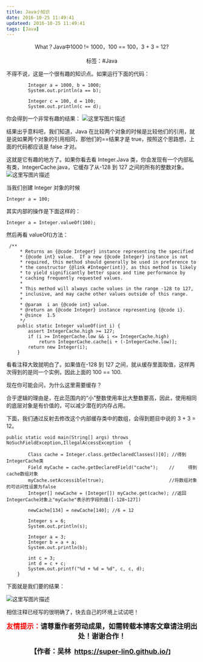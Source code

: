 ```yaml
---
title: Java小知识
date: 2016-10-25 11:49:41
updateed: 2016-10-25 11:49:41
tags: [Java]
---
```


<center>
  What？Java中1000 != 1000，100 == 100，3 + 3 = 12?
<center>
</br>
</center>
  标签：#Java
</center>

<!-- more -->

不得不说，这是一个很有趣的知识点。如果运行下面的代码：

```
		Integer a = 1000, b = 1000;
        System.out.println(a == b);

        Integer c = 100, d = 100;
        System.out.println(c == d);
```

你会得到一个非常有趣的结果：
![这里写图片描述](https://imgconvert.csdnimg.cn/aHR0cDovL2ltZy5ibG9nLmNzZG4ubmV0LzIwMTYxMDI1MTE1NTU0MjIy)

结果出乎意料吧，我们知道，Java 在比较两个对象的时候是比较他们的引用，就是说如果两个对象的引用相同，那他们的==结果才是 true，按照这个思路想，上面的代码都应该是 false 才对。

这就是它有趣的地方了。如果你看去看 Integer.Java 类，你会发现有一个内部私有类，IntegerCache.java，它缓存了从-128 到 127 之间的所有的整数对象。
![这里写图片描述](https://imgconvert.csdnimg.cn/aHR0cDovL2ltZy5ibG9nLmNzZG4ubmV0LzIwMTYxMDI1MTIwMDE3MjEy)

当我们创建 Integer 对象的时候

```
Integer a = 100;
```

其实内部的操作是下面这样的：

```
Integer a = Integer.valueOf(100);
```

然后再看 valueOf()方法：

```
 /**
     * Returns an {@code Integer} instance representing the specified
     * {@code int} value.  If a new {@code Integer} instance is not
     * required, this method should generally be used in preference to
     * the constructor {@link #Integer(int)}, as this method is likely
     * to yield significantly better space and time performance by
     * caching frequently requested values.
     *
     * This method will always cache values in the range -128 to 127,
     * inclusive, and may cache other values outside of this range.
     *
     * @param  i an {@code int} value.
     * @return an {@code Integer} instance representing {@code i}.
     * @since  1.5
     */
    public static Integer valueOf(int i) {
        assert IntegerCache.high >= 127;
        if (i >= IntegerCache.low && i <= IntegerCache.high)
            return IntegerCache.cache[i + (-IntegerCache.low)];
        return new Integer(i);
    }
```

看看注释大致就明白了。如果值在-128 到 127 之间，就从缓存里面取值，这样两次得到的是同一个实例，因此上面的 100 == 100.

现在你可能会问，为什么这里需要缓存？

合乎逻辑的理由是，在此范围内的“小”整数使用率比大整数要高，因此，使用相同的底层对象是有价值的，可以减少潜在的内存占用。

下面，我们通过反射去修改这个内部缓存类中的数组，会得到题目中说的 3 + 3 = 12。

```
public static void main(String[] args) throws NoSuchFieldException,IllegalAccessException  {

        Class cache = Integer.class.getDeclaredClasses()[0]; //得到IntegerCache类
        Field myCache = cache.getDeclaredField("cache");    //     得到cache数组对象
        myCache.setAccessible(true);                        //将数组对象的可访问性设置为false
        Integer[] newCache = (Integer[]) myCache.get(cache); //返回IntegerCache对象上"myCache"表示的字段的值([-128~127])

        newCache[134] = newCache[140]; //6 = 12

        Integer s = 6;
        System.out.println(s);

        Integer a = 3;
        Integer b = a + a;
        System.out.println(b);

        int c = 3;
        int d = c + c;
        System.out.printf("%d + %d = %d", c, c, d);
    }
```

下面就是我们要的结果：

![这里写图片描述](https://imgconvert.csdnimg.cn/aHR0cDovL2ltZy5ibG9nLmNzZG4ubmV0LzIwMTYxMDI1MTIxMDU5MTAx)

相信注释已经写的很明确了，快去自己的环境上试试吧！

<p style="text-align: center;"><span style="font-size:18px;"><strong><span style="color:#ff00;"><span style="color:#ff0000;">友情提示：</span></span>请尊重作者劳动成果，如需转载本博客文章请注明出处！谢谢合作！</strong></span></p>

<p align="center"><strong><span style="font-size:18px;">【作者：吴林&nbsp;&nbsp;</span></strong><a target="_blank" href="https://super-lin0.github.io/"><strong><span style="font-size:18px;">https://super-lin0.github.io/</span></strong></a><strong>】</span></strong></p>
